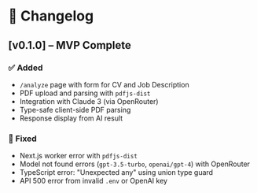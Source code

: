 # 📝 Changelog

## [v0.1.0] – MVP Complete

### ✅ Added
- `/analyze` page with form for CV and Job Description
- PDF upload and parsing with `pdfjs-dist`
- Integration with Claude 3 (via OpenRouter)
- Type-safe client-side PDF parsing
- Response display from AI result

### 🐞 Fixed
- Next.js worker error with `pdfjs-dist`
- Model not found errors (`gpt-3.5-turbo`, `openai/gpt-4`) with OpenRouter
- TypeScript error: "Unexpected any" using union type guard
- API 500 error from invalid `.env` or OpenAI key
